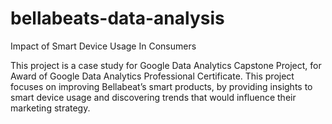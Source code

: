 # bellabeats-data-analysis
Impact of Smart Device Usage In Consumers

This project is a  case study for Google Data Analytics Capstone Project, for Award of Google Data Analytics Professional Certificate.
This project focuses on improving Bellabeat’s smart products, by providing insights to smart device usage and discovering  trends that would influence their marketing strategy.

